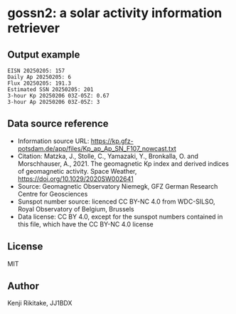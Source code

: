 # gossn2: a solar activity information retriever

## Output example

```text
EISN 20250205: 157
Daily Ap 20250205: 6
Flux 20250205: 191.3
Estimated SSN 20250205: 201
3-hour Kp 20250206 03Z-05Z: 0.67
3-hour Ap 20250206 03Z-05Z: 3
```

## Data source reference

* Information source URL: <https://kp.gfz-potsdam.de/app/files/Kp_ap_Ap_SN_F107_nowcast.txt>
* Citation: Matzka, J., Stolle, C., Yamazaki, Y., Bronkalla, O. and Morschhauser, A., 2021. The geomagnetic Kp index and derived indices of geomagnetic activity. Space Weather, <https://doi.org/10.1029/2020SW002641>
* Source: Geomagnetic Observatory Niemegk, GFZ German Research Centre for Geosciences
* Sunspot number source: licenced CC BY-NC 4.0 from WDC-SILSO, Royal Observatory of Belgium, Brussels
* Data license: CC BY 4.0, except for the sunspot numbers contained in this file, which have the CC BY-NC 4.0 license

## License

MIT

## Author

Kenji Rikitake, JJ1BDX
